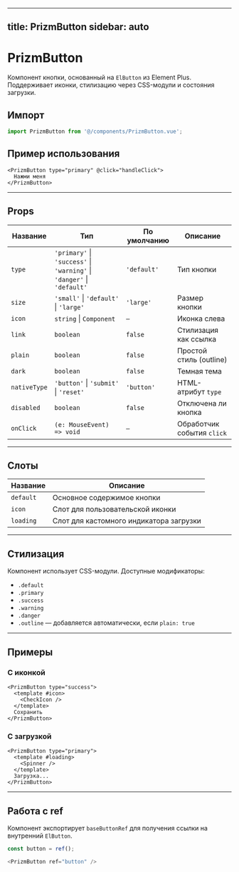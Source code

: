 
---
title: PrizmButton
sidebar: auto
---

# PrizmButton

Компонент кнопки, основанный на `ElButton` из Element Plus. Поддерживает иконки, стилизацию через CSS-модули и состояния загрузки.

## Импорт

```ts
import PrizmButton from '@/components/PrizmButton.vue';
```

## Пример использования

```vue
<PrizmButton type="primary" @click="handleClick">
  Нажми меня
</PrizmButton>
```

---

## Props

| Название      | Тип                                                                  | По умолчанию | Описание                         |
|---------------|----------------------------------------------------------------------|--------------|----------------------------------|
| `type`        | `'primary'` \| `'success'` \| `'warning'` \| `'danger'` \| `'default'` | `'default'`  | Тип кнопки                       |
| `size`        | `'small'` \| `'default'` \| `'large'`                                 | `'large'`    | Размер кнопки                    |
| `icon`        | `string` \| `Component`                                               | `—`          | Иконка слева                     |
| `link`        | `boolean`                                                             | `false`      | Стилизация как ссылка           |
| `plain`       | `boolean`                                                             | `false`      | Простой стиль (outline)         |
| `dark`        | `boolean`                                                             | `false`      | Темная тема                      |
| `nativeType`  | `'button'` \| `'submit'` \| `'reset'`                                 | `'button'`   | HTML-атрибут `type`             |
| `disabled`    | `boolean`                                                             | `false`      | Отключена ли кнопка             |
| `onClick`     | `(e: MouseEvent) => void`                                             | `—`          | Обработчик события `click`      |

---

## Слоты

| Название   | Описание                            |
|------------|-------------------------------------|
| `default`  | Основное содержимое кнопки          |
| `icon`     | Слот для пользовательской иконки    |
| `loading`  | Слот для кастомного индикатора загрузки |

---

## Стилизация

Компонент использует CSS-модули. Доступные модификаторы:

- `.default`
- `.primary`
- `.success`
- `.warning`
- `.danger`
- `.outline` — добавляется автоматически, если `plain: true`

---

## Примеры

### С иконкой

```vue
<PrizmButton type="success">
  <template #icon>
    <CheckIcon />
  </template>
  Сохранить
</PrizmButton>
```

### С загрузкой

```vue
<PrizmButton type="primary">
  <template #loading>
    <Spinner />
  </template>
  Загрузка...
</PrizmButton>
```

---

## Работа с ref

Компонент экспортирует `baseButtonRef` для получения ссылки на внутренний `ElButton`.

```ts
const button = ref();

<PrizmButton ref="button" />
```
